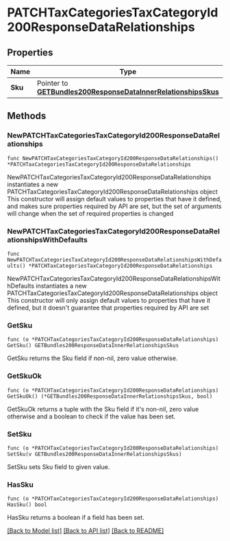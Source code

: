 # PATCHTaxCategoriesTaxCategoryId200ResponseDataRelationships

## Properties

Name | Type | Description | Notes
------------ | ------------- | ------------- | -------------
**Sku** | Pointer to [**GETBundles200ResponseDataInnerRelationshipsSkus**](GETBundles200ResponseDataInnerRelationshipsSkus.md) |  | [optional] 

## Methods

### NewPATCHTaxCategoriesTaxCategoryId200ResponseDataRelationships

`func NewPATCHTaxCategoriesTaxCategoryId200ResponseDataRelationships() *PATCHTaxCategoriesTaxCategoryId200ResponseDataRelationships`

NewPATCHTaxCategoriesTaxCategoryId200ResponseDataRelationships instantiates a new PATCHTaxCategoriesTaxCategoryId200ResponseDataRelationships object
This constructor will assign default values to properties that have it defined,
and makes sure properties required by API are set, but the set of arguments
will change when the set of required properties is changed

### NewPATCHTaxCategoriesTaxCategoryId200ResponseDataRelationshipsWithDefaults

`func NewPATCHTaxCategoriesTaxCategoryId200ResponseDataRelationshipsWithDefaults() *PATCHTaxCategoriesTaxCategoryId200ResponseDataRelationships`

NewPATCHTaxCategoriesTaxCategoryId200ResponseDataRelationshipsWithDefaults instantiates a new PATCHTaxCategoriesTaxCategoryId200ResponseDataRelationships object
This constructor will only assign default values to properties that have it defined,
but it doesn't guarantee that properties required by API are set

### GetSku

`func (o *PATCHTaxCategoriesTaxCategoryId200ResponseDataRelationships) GetSku() GETBundles200ResponseDataInnerRelationshipsSkus`

GetSku returns the Sku field if non-nil, zero value otherwise.

### GetSkuOk

`func (o *PATCHTaxCategoriesTaxCategoryId200ResponseDataRelationships) GetSkuOk() (*GETBundles200ResponseDataInnerRelationshipsSkus, bool)`

GetSkuOk returns a tuple with the Sku field if it's non-nil, zero value otherwise
and a boolean to check if the value has been set.

### SetSku

`func (o *PATCHTaxCategoriesTaxCategoryId200ResponseDataRelationships) SetSku(v GETBundles200ResponseDataInnerRelationshipsSkus)`

SetSku sets Sku field to given value.

### HasSku

`func (o *PATCHTaxCategoriesTaxCategoryId200ResponseDataRelationships) HasSku() bool`

HasSku returns a boolean if a field has been set.


[[Back to Model list]](../README.md#documentation-for-models) [[Back to API list]](../README.md#documentation-for-api-endpoints) [[Back to README]](../README.md)


